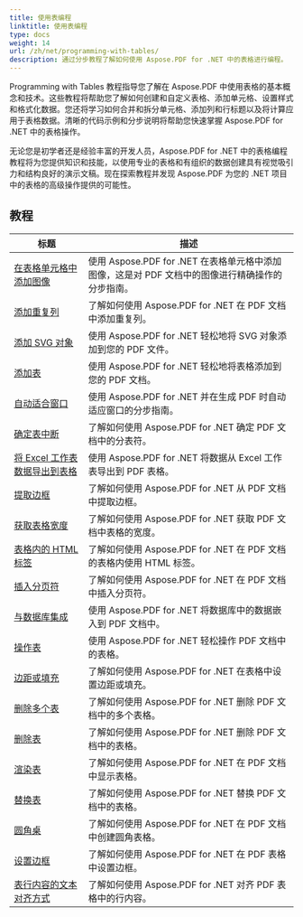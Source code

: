 ```yaml
---
title: 使用表编程
linktitle: 使用表编程
type: docs
weight: 14
url: /zh/net/programming-with-tables/
description: 通过分步教程了解如何使用 Aspose.PDF for .NET 中的表格进行编程。
---
```

Programming with Tables 教程指导您了解在 Aspose.PDF 中使用表格的基本概念和技术。这些教程将帮助您了解如何创建和自定义表格、添加单元格、设置样式和格式化数据。您还将学习如何合并和拆分单元格、添加列和行标题以及将计算应用于表格数据。清晰的代码示例和分步说明将帮助您快速掌握 Aspose.PDF for .NET 中的表格操作。

无论您是初学者还是经验丰富的开发人员，Aspose.PDF for .NET 中的表格编程教程将为您提供知识和技能，以使用专业的表格和有组织的数据创建具有视觉吸引力和结构良好的演示文稿。现在探索教程并发现 Aspose.PDF 为您的 .NET 项目中的表格的高级操作提供的可能性。

## 教程
| 标题 | 描述 |
| --- | --- | 
| [在表格单元格中添加图像](./add-image-in-a-table-cell/) | 使用 Aspose.PDF for .NET 在表格单元格中添加图像，这是对 PDF 文档中的图像进行精确操作的分步指南。 |  
| [添加重复列](./add-repeating-column/) | 了解如何使用 Aspose.PDF for .NET 在 PDF 文档中添加重复列。 |  
| [添加 SVG 对象](./add-svg-object/) | 使用 Aspose.PDF for .NET 轻松地将 SVG 对象添加到您的 PDF 文件。 |  
| [添加表](./add-table/) | 使用 Aspose.PDF for .NET 轻松地将表格添加到您的 PDF 文档。 |  
| [自动适合窗口](./auto-fit-to-window/) | 使用 Aspose.PDF for .NET 并在生成 PDF 时自动适应窗口的分步指南。 |  
| [确定表中断](./determine-table-break/) | 了解如何使用 Aspose.PDF for .NET 确定 PDF 文档中的分表符。 |  
| [将 Excel 工作表数据导出到表格](./export-excel-worksheet-data-to-table/) | 使用 Aspose.PDF for .NET 将数据从 Excel 工作表导出到 PDF 表格。 |  
| [提取边框](./extract-border/) | 了解如何使用 Aspose.PDF for .NET 从 PDF 文档中提取边框。 |  
| [获取表格宽度](./get-table-width/) | 了解如何使用 Aspose.PDF for .NET 获取 PDF 文档中表格的宽度。 |  
| [表格内的 HTML 标签](./html-tags-inside-table/) | 了解如何使用 Aspose.PDF for .NET 在 PDF 文档的表格内使用 HTML 标签。 |  
| [插入分页符](./insert-page-break/) | 了解如何使用 Aspose.PDF for .NET 在 PDF 文档中插入分页符。 |  
| [与数据库集成](./integrate-with-database/) | 使用 Aspose.PDF for .NET 将数据库中的数据嵌入到 PDF 文档中。 |  
| [操作表](./manipulate-table/) | 使用 Aspose.PDF for .NET 轻松操作 PDF 文档中的表格。 |  
| [边距或填充](./margins-or-padding/) | 了解如何使用 Aspose.PDF for .NET 在表格中设置边距或填充。 |  
| [删除多个表](./remove-multiple-tables/) | 了解如何使用 Aspose.PDF for .NET 删除 PDF 文档中的多个表格。 |  
| [删除表](./remove-table/) | 了解如何使用 Aspose.PDF for .NET 删除 PDF 文档中的表格。 |  
| [渲染表](./render-table/) | 了解如何使用 Aspose.PDF for .NET 在 PDF 文档中显示表格。 |  
| [替换表](./replace-table/) | 了解如何使用 Aspose.PDF for .NET 替换 PDF 文档中的表格。 |  
| [圆角桌](./rounded-corner-table/) | 了解如何使用 Aspose.PDF for .NET 在 PDF 文档中创建圆角表格。 |  
| [设置边框](./set-border/) | 了解如何使用 Aspose.PDF for .NET 在 PDF 表格中设置边框。 |  
| [表行内容的文本对齐方式](./text-alignment-for-table-row-content/) | 了解如何使用 Aspose.PDF for .NET 对齐 PDF 表格中的行内容。 |  